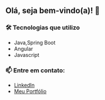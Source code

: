 ## Olá, seja bem-vindo(a)! 👋

### 🛠️ Tecnologias que utilizo

- Java,Spring Boot
- Angular
- Javascript

### 📫 Entre em contato:
- [LinkedIn](https://linkedin.com/in/luis-savighago-693aa3192)
- [Meu Portfólio](https://luissavighagoportfolio.vercel.app)
